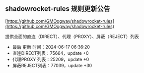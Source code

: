 ## shadowrocket-rules 规则更新公告

[https://github.com/GMOogway/shadowrocket-rules](https://github.com/GMOogway/shadowrocket-rules)

提供全面的直连（DIRECT）、代理（PROXY）、屏蔽（REJECT）列表
- 最后 更新 时间：2024-06-17 06:36:20
- 直连DIRECT列表：75664，update +0
- 代理PROXY 列表：25209，update +0
- 屏蔽REJECT列表：77039，update +30